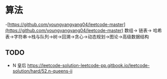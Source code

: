 # 算法
-[https://github.com/youngyangyang04/leetcode-master](https://github.com/youngyangyang04/leetcode-master)
数组-> 链表-> 哈希表->字符串->栈与队列->树->回溯->贪心->动态规划->图论->高级数据结构

## TODO
- N 皇后 https://leetcode-solution-leetcode-pp.gitbook.io/leetcode-solution/hard/52.n-queens-ii